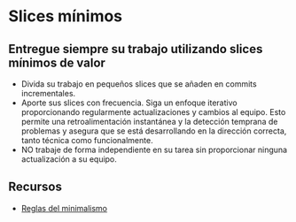 # Slices mínimos

## Entregue siempre su trabajo utilizando slices mínimos de valor

* Divida su trabajo en pequeños slices que se añaden en commits incrementales.
* Aporte sus slices con frecuencia. Siga un enfoque iterativo proporcionando regularmente actualizaciones y cambios al equipo. Esto permite una retroalimentación instantánea y la detección temprana de problemas y asegura que se está desarrollando en la dirección correcta, tanto técnica como funcionalmente.
* NO trabaje de forma independiente en su tarea sin proporcionar ninguna actualización a su equipo.

## Recursos

* [Reglas del minimalismo](http://minifesto.org/)
